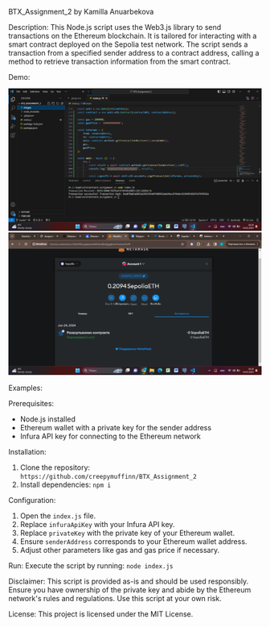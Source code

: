 BTX_Assignment_2 by Kamilla Anuarbekova

Description: 
This Node.js script uses the Web3.js library to send transactions on the Ethereum blockchain.
It is tailored for interacting with a smart contract deployed on the Sepolia test network.
The script sends a transaction from a specified sender address to a contract address, 
calling a method to retrieve transaction information from the smart contract.

Demo:

<img src="images/callTheFunctions.png" alt="call"> <br/>
<img src="images/Deploy.png" alt="call">

Examples:

Prerequisites:
- Node.js installed
- Ethereum wallet with a private key for the sender address
- Infura API key for connecting to the Ethereum network

Installation:
1. Clone the repository: `https://github.com/creepymuffinn/BTX_Assignment_2`
2. Install dependencies: `npm i`

Configuration:
1. Open the `index.js` file.
2. Replace `infuraApiKey` with your Infura API key.
3. Replace `privateKey` with the private key of your Ethereum wallet.
4. Ensure `senderAddress` corresponds to your Ethereum wallet address.
5. Adjust other parameters like gas and gas price if necessary.

Run:
Execute the script by running: `node index.js`

Disclaimer:
This script is provided as-is and should be used responsibly. 
Ensure you have ownership of the private key and abide by the Ethereum network's rules and regulations. 
Use this script at your own risk.

License:
This project is licensed under the MIT License.
